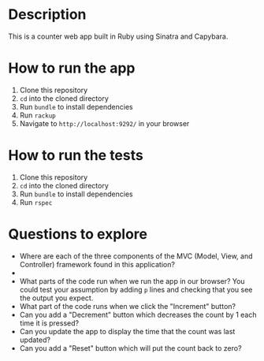 # Description
This is a counter web app built in Ruby using Sinatra and Capybara.

# How to run the app
1. Clone this repository
2. `cd` into the cloned directory
3. Run `bundle` to install dependencies
4. Run `rackup`
5. Navigate to `http://localhost:9292/` in your browser

# How to run the tests
1. Clone this repository
2. `cd` into the cloned directory
3. Run `bundle` to install dependencies
4. Run `rspec`

# Questions to explore
* Where are each of the three components of the MVC (Model, View, and Controller) framework found in this application?
* 
* What parts of the code run when we run the app in our browser? You could test your assumption by adding `p` lines and checking that you see the output you expect.
* What part of the code runs when we click the "Increment" button?
* Can you add a "Decrement" button which decreases the count by 1 each time it is pressed?
* Can you update the app to display the time that the count was last updated?
* Can you add a "Reset" button which will put the count back to zero?
